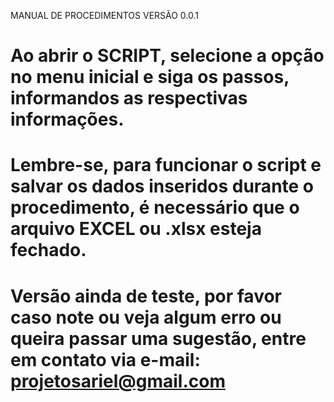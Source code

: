 MANUAL DE PROCEDIMENTOS VERSÃO 0.0.1


# Ao abrir o SCRIPT, selecione a opção no menu inicial e siga os passos, informandos as respectivas informações.
# Lembre-se, para funcionar o script e salvar os dados inseridos durante o procedimento, é necessário que o arquivo EXCEL ou .xlsx esteja fechado.
# Versão ainda de teste, por favor caso note ou veja algum erro ou queira passar uma sugestão, entre em contato via e-mail: projetosariel@gmail.com
